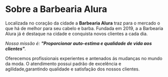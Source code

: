 <!DOCTYPE html>
<html lang="pt-br">
  <head>
     <meta charset="UTF-8">
<title>Barbearia Alura</title>
</head>
<body>
<h1>Sobre a Barbearia Alura</h1>
     
<p>Localizada no coração da cidade a <strong>Barbearia Alura</strong> traz para o mercado o que há de melhor para seu cabelo e barba. Fundada em 2019,   a a Barbearia Alura já é destaque na cidade e conquista novos clientes a cada dia.</p>
     
<p><em>Nossa missão é: <strong>"Proporcionar auto-estima e qualidade de vida aos clientes"</strong>.</em></p>

<p>Oferecemos profissionais experientes e antenados ás mudanças no mundo da moda. O atendimento possui padrão de excelência e agilidade,garantindo          qualidade e satisfação dos nossos clientes.</p>
  </body>
</html>
